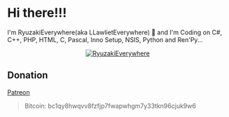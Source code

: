 # Hi there!!!

I'm RyuzakiEverywhere(aka LLawlietEverywhere) 👋 and I'm Coding on C#, C++, PHP, HTML, C, Pascal, Inno Setup, NSIS, Python and Ren'Py... 

<p align="center"> <a href="https://github.com/ryo-ma/github-profile-trophy"><img src="https://github-profile-trophy.vercel.app/?username=RyuzakiEverywhere" alt="RyuzakiEverywhere" /></a> </p>

## Donation

[Patreon](https://patreon.com/ryuzakieverywhereofficial)

> Bitcoin: bc1qy8hwqvv8fzfjp7fwapwhgm7y33tkn96cjuk9w6

